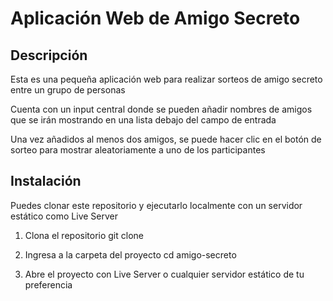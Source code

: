 # Aplicación Web de Amigo Secreto

## Descripción

Esta es una pequeña aplicación web para realizar sorteos de amigo secreto entre un grupo de personas

Cuenta con un input central donde se pueden añadir nombres de amigos que se irán mostrando en una lista debajo del campo de entrada

Una vez añadidos al menos dos amigos, se puede hacer clic en el botón de sorteo para mostrar aleatoriamente a uno de los participantes

## Instalación

Puedes clonar este repositorio y ejecutarlo localmente con un servidor estático como Live Server

1. Clona el repositorio
   git clone 

2. Ingresa a la carpeta del proyecto
   cd amigo-secreto

3. Abre el proyecto con Live Server o cualquier servidor estático de tu preferencia
